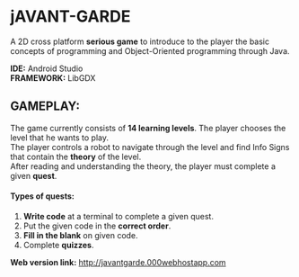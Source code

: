 # jAVANT-GARDE
A 2D cross platform <b>serious game</b> to introduce to the player the basic concepts of programming and Object-Oriented programming through Java.

<b>IDE:</b> Android Studio</br>
<b>FRAMEWORK:</b> LibGDX
</br>
## GAMEPLAY:
The game currently consists of <b>14 learning levels</b>. The player chooses the level that he wants to play.<br/>
The player controls a robot to navigate through the level and find Info Signs that contain the <b>theory</b> of the level.<br/>
After reading and understanding the theory, the player must complete a given <b>quest</b>.
#### Types of quests:
1. <b>Write code</b> at a terminal to complete a given quest.<br/>
2. Put the given code in the <b>correct order</b>.<br/>
3. <b>Fill in the blank</b> on given code.<br/>
4. Complete <b>quizzes</b>.<br/>


<b>Web version link:</b> http://javantgarde.000webhostapp.com
